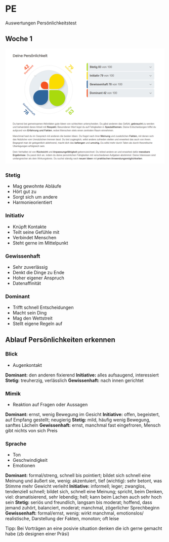 # PE

Auswertungen Persönlichkeitstest

## Woche 1
![Erste Auswerung](Woche1.png)

### Stetig
- Mag gewohnte Abläufe
- Hört gut zu
- Sorgt sich um andere
- Harmonieorientiert

### Initiativ

- Knüpft Kontakte
- Teilt seine Gefühle mit
- Verbindet Menschen
- Steht gerne im Mittelpunkt

### Gewissenhaft

- Sehr zuverlässig
- Denkt die Dinge zu Ende
- Hoher eigener Anspruch
- Datenaffinität

### Dominant

- Trifft schnell Entscheidungen
- Macht sein Ding
- Mag den Wettstreit
- Stellt eigene Regeln auf


## Ablauf Persönlichkeiten erkennen

### Blick
- Augenkontakt

**Dominant:** den anderen fixierend
**Initiative:** alles aufsaugend, interessiert 
**Stetig:** treuherzig, verlässlich
**Gewissenhaft:** nach innen gerichtet

### Mimik
- Reaktion auf Fragen oder Aussagen

**Dominant:** ernst, wenig Bewegung im Gesicht 
**Initiative:** offen, begeistert, auf Empfang gestellt; neugierig 
**Stetig:** mild, häufig wenig Bewegung, sanftes Lächeln 
**Gewissenhaft:** ernst, manchmal fast eingefroren, Mensch gibt nichts von sich Preis 

### Sprache
- Ton
- Geschwindigkeit
- Emotionen

**Dominant:** formal/streng, schnell bis pointiert; bildet sich schnell eine Meinung und äußert sie, wenig: akzentuiert, tief (wichtig): sehr betont, was Stimme mehr Gewicht verleiht 
**Initiative:** informell; leger; zwanglos, tendenziell schnell; bildet sich, schnell eine Meinung; spricht, beim Denken, viel: dramatisierend, sehr lebendig; hell; kann beim Lachen auch sehr hoch sein 
**Stetig:** seriös und freundlich, langsam bis moderat; hoffend, dass jemand zuhört, balanciert, moderat; manchmal, zögerlicher Sprechbeginn 
**Gewissenhaft:** formal/ernst, wenig: wirkt manchmal, emotionslos/ realistische, Darstellung der Fakten, monoton; oft leise

Tipp: Bei Vorträgen an eine posivie situation denken die ich gerne gemacht habe (zb designen einer Präsi)